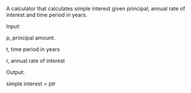 A calculator that calculates simple interest given principal, annual rate of interest and time period in years.

Input:

   p, principal amount.
   
   t, time period in years
   
   r, annual rate of interest
   
Output:

   simple interest = p*t*r
